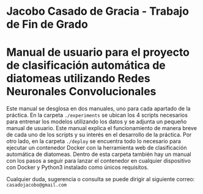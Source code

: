 # Jacobo Casado de Gracia - Trabajo de Fin de Grado
# Manual de usuario para el proyecto de clasificación automática de diatomeas utilizando Redes Neuronales Convolucionales
Este manual se desglosa en dos manuales, uno para cada apartado de la práctica. 
En la carpeta ```./experiments``` se ubican los 4 scripts necesarios para entrenar los modelos utilizando los datos y se adjunta un pequeño manual de usuario.
Este manual explica el funcionamiento de manera breve de cada uno de los scripts y su interés en el desarrollo de la práctica.
Por otro lado, en la carpeta ```./deploy``` se encuentra todo lo necesario para ejecutar un contenedor Docker con la herramienta web de clasificación automática de diatomeas. Dentro de esta carpeta también hay un manual con los pasos a seguir para lanzar el contenedor en cualquier dispositivo con Docker y Python3 instalado como únicos requisitos.

Cualquier duda, sugerencia o consulta se puede dirigir al siguiente correo: ```casadojacobo@gmail.com```
